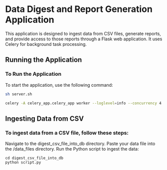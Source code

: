 # Data Digest and Report Generation Application

This application is designed to ingest data from CSV files, generate reports, and provide access to those reports through a Flask web application. It uses Celery for background task processing.

## Running the Application

### To Run the Application

To start the application, use the following command:

```bash
sh server.sh

celery -A celery_app.celery_app worker --loglevel=info --concurrency 4
```

## Ingesting Data from CSV
### To ingest data from a CSV file, follow these steps:


Navigate to the digest_csv_file_into_db directory.
Paste your data file into the /data_files directory.
Run the Python script to ingest the data:

```
cd digest_csv_file_into_db
python script.py

```